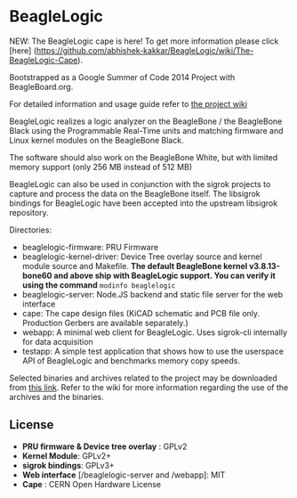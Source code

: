 BeagleLogic
===========

NEW: The BeagleLogic cape is here! To get more information please click [here]
(https://github.com/abhishek-kakkar/BeagleLogic/wiki/The-BeagleLogic-Cape).

Bootstrapped as a Google Summer of Code 2014 Project with BeagleBoard.org.

For detailed information and usage guide refer to
[the project wiki](https://github.com/abhishek-kakkar/BeagleLogic/wiki)

BeagleLogic realizes a logic analyzer on the BeagleBone / the BeagleBone Black using
the Programmable Real-Time units and matching firmware and Linux kernel modules on the
BeagleBone Black.

The software should also work on the BeagleBone White, but with limited memory support
(only 256 MB instead of 512 MB)

BeagleLogic can also be used in conjunction with the sigrok projects to capture and process
the data on the BeagleBone itself. The libsigrok bindings for BeagleLogic have been accepted
into the upstream libsigrok repository.

Directories:

* beaglelogic-firmware: PRU Firmware
* beaglelogic-kernel-driver: Device Tree overlay source and kernel module source and Makefile.
**The default BeagleBone kernel v3.8.13-bone60 and above ship with BeagleLogic support.
You can verify it using the command** ```modinfo beaglelogic```
* beaglelogic-server: Node.JS backend and static file server for the web interface
* cape: The cape design files (KiCAD schematic and PCB file only. Production Gerbers are available separately.)
* webapp: A minimal web client for BeagleLogic. Uses sigrok-cli internally for data
acquisition
* testapp: A simple test application that shows how to use the userspace API of BeagleLogic
and benchmarks memory copy speeds.
 
Selected binaries and archives related to the project may be downloaded from
[this link](http://goo.gl/770FTZ). Refer to the wiki for more information 
regarding the use of the archives and the binaries.

License
--------

 * **PRU firmware & Device tree overlay** : GPLv2
 * **Kernel Module**: GPLv2+
 * **sigrok bindings**: GPLv3+
 * **Web interface** [/beaglelogic-server and /webapp]: MIT
 * **Cape** : CERN Open Hardware License
